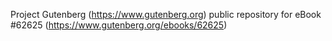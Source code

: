 Project Gutenberg (https://www.gutenberg.org) public repository for
eBook #62625 (https://www.gutenberg.org/ebooks/62625)
